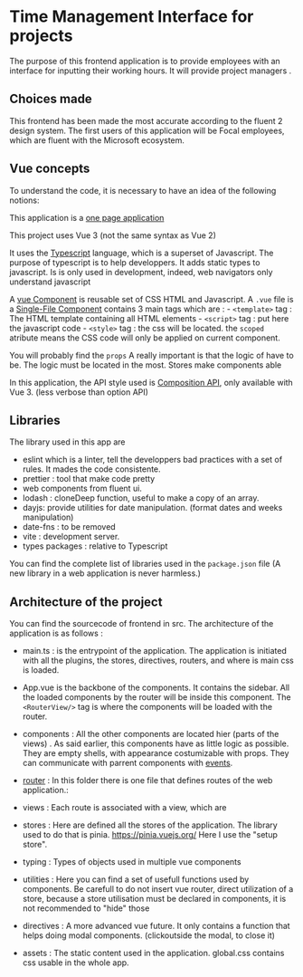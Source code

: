 # Time Management Interface for projects

The purpose of this frontend application is to provide employees with an interface for inputting their working hours. It will provide project managers .

## Choices made

This frontend has been made the most accurate according to the fluent 2 design system. The first users of this application will be Focal employees, which are fluent with the Microsoft ecosystem.

## Vue concepts

To understand the code, it is necessary to have an idea of the following notions:

This application is a [one page application](https://vuejs.org/guide/extras/ways-of-using-vue.html#embedded-web-components)

This project uses Vue 3 (not the same syntax as Vue 2)

It uses the [Typescript](https://www.typescriptlang.org/) language, which is a superset of Javascript.
The purpose of typescript is to help developpers. It adds static types to javascript.
Is is only used in development, indeed, web navigators only understand javascript

A [vue Component](https://vuejs.org/guide/essentials/component-basics.html) is reusable set of CSS HTML and Javascript. A ```.vue``` file is a [Single-File Component](https://vuejs.org/guide/scaling-up/sfc.html) contains 3 main tags which are :
    - ```<template>``` tag : The HTML template containing all HTML elements
    - ```<script>``` tag : put here the javascript code
    - ```<style>``` tag : the css will be located. the ```scoped``` atribute means the CSS code will only be applied on current component.

You will probably find the ```props```
A really important is that the logic of have to be. The logic must be located in the most.
Stores make components able

In this application, the API style used is [Composition API](https://vuejs.org/guide/introduction.html#api-styles), only available with Vue 3. (less verbose than option API)

## Libraries

The library used in this app are

- eslint which is a linter, tell the developpers bad practices with a set of rules. It mades the code consistente.
- prettier : tool that make code pretty
- web components from fluent ui.
- lodash : cloneDeep function, useful to make a copy of an array.
- dayjs: provide utilities for date manipulation. (format dates and weeks manipulation)
- date-fns : to be removed
- vite : development server.
- types packages : relative to Typescript

You can find the complete list of libraries used in the ```package.json``` file
(A new library in a web application is never harmless.)

## Architecture of the project

You can find the sourcecode of frontend in src. The architecture of the application is as follows :

- main.ts : is the entrypoint of the application. The application is initiated with all the plugins, the stores, directives, routers, and where is main css is loaded.
- App.vue is the backbone of the components. It contains the sidebar. All the loaded components by the router will be inside this component. The ```<RouterView/>``` tag is where the components will be loaded with the router.
- components : All the other components are located hier (parts of the views) . As said earlier, this components have as little logic as possible. They are empty shells, with appearance costumizable with props. They can communicate with parrent components with [events](https://vuejs.org/guide/essentials/event-handling.html#listening-to-events).
- [router](https://router.vuejs.org/) : In this folder there is one file that defines routes of the web application.:
- views : Each route is associated with a view, which are

- stores : Here are defined all the stores of the application. The library used to do that is pinia.  <https://pinia.vuejs.org/>
    Here I use the "setup store".
- typing : Types of objects used in multiple vue components
- utilities : Here you can find a set of usefull functions used by components. Be carefull to do not insert vue router, direct utilization of a store, because a store utilisation must be declared in components, it is not recommended to "hide" those
- directives : A more advanced vue future. It only contains a function that helps doing modal components. (clickoutside the modal, to close it)
- assets : The static content used in the application. global.css contains css usable in the whole app.
